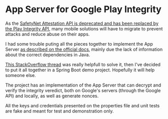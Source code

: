 # App Server for Google Play Integrity
As the [SafetyNet Attestation API is deprecated and has been replaced by the Play Integrity API](https://developer.android.com/training/safetynet/deprecation-timeline), many mobile solutions will have to migrate to prevent attacks and reduce abuse on their apps.

I had some trouble puting all the pieces together to implement the App Server [as described on the official docs](https://developer.android.com/google/play/integrity/verdict), mainly due the lack of information about the correct dependencies in Java. 

[This StackOverflow thread](https://stackoverflow.com/questions/72193058/google-playintegrity-api-a-nightmare) was really helpfull to solve it, then I've decided to put it all together in a Spring Boot demo project. Hopefully it will help someone else.

The project has an implementation of the App Server that can decrypt and verify the integrity veredict, both on Google's servers (through the Google API) and locally, as well as generate nonces.

All the keys and credentials presented on the properties file and unit tests are fake and meant for test and demonstration only.  
